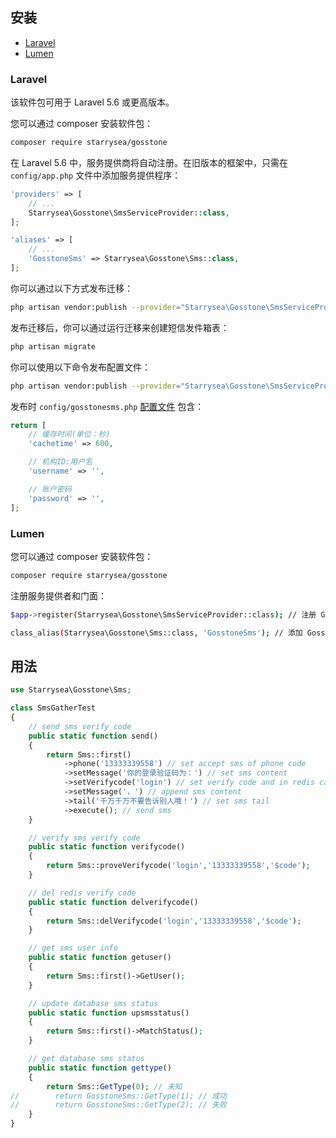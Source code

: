 ## 安装
- [Laravel](#laravel)
- [Lumen](#lumen)

### Laravel

该软件包可用于 Laravel 5.6 或更高版本。

您可以通过 composer 安装软件包：

``` bash
composer require starrysea/gosstone
```

在 Laravel 5.6 中，服务提供商将自动注册。在旧版本的框架中，只需在 `config/app.php` 文件中添加服务提供程序：

```php
'providers' => [
    // ...
    Starrysea\Gosstone\SmsServiceProvider::class,
];

'aliases' => [
    // ...
    'GosstoneSms' => Starrysea\Gosstone\Sms::class,
];
```

你可以通过以下方式发布迁移：

```bash
php artisan vendor:publish --provider="Starrysea\Gosstone\SmsServiceProvider" --tag="migrations"
```

发布迁移后，你可以通过运行迁移来创建短信发件箱表：

```bash
php artisan migrate
```

你可以使用以下命令发布配置文件：

```bash
php artisan vendor:publish --provider="Starrysea\Gosstone\SmsServiceProvider" --tag="config"
```

发布时 `config/gosstonesms.php` [配置文件](https://github.com/spatie/laravel-permission/blob/master/config/permission.php) 包含：

```php
return [
    // 缓存时间(单位：秒)
    'cachetime' => 600,

    // 机构ID:用户名
    'username' => '',

    // 账户密码
    'password' => '',
];
```

### Lumen

您可以通过 composer 安装软件包：

``` bash
composer require starrysea/gosstone
```

注册服务提供者和门面：

```bash
$app->register(Starrysea\Gosstone\SmsServiceProvider::class); // 注册 GosstoneSms 服务提供者

class_alias(Starrysea\Gosstone\Sms::class, 'GosstoneSms'); // 添加 GosstoneSms 门面
```

## 用法

```php
use Starrysea\Gosstone\Sms;

class SmsGatherTest
{
    // send sms verify code
    public static function send()
    {
        return Sms::first()
            ->phone('13333339558') // set accept sms of phone code
            ->setMessage('你的登录验证码为：') // set sms content
            ->setVerifycode('login') // set verify code and in redis cache, cache name: login
            ->setMessage('，') // append sms content
            ->tail('千万千万不要告诉别人哦！') // set sms tail
            ->execute(); // send sms
    }

    // verify sms verify code
    public static function verifycode()
    {
        return Sms::proveVerifycode('login','13333339558','$code');
    }

    // del redis verify code
    public static function delverifycode()
    {
        return Sms::delVerifycode('login','13333339558','$code');
    }

    // get sms user info
    public static function getuser()
    {
        return Sms::first()->GetUser();
    }

    // update database sms status
    public static function upsmsstatus()
    {
        return Sms::first()->MatchStatus();
    }

    // get database sms status
    public static function gettype()
    {
        return Sms::GetType(0); // 未知
//        return GosstoneSms::GetType(1); // 成功
//        return GosstoneSms::GetType(2); // 失败
    }
}
```
